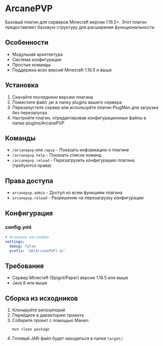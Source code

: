 # ArcanePVP

Базовый плагин для серверов Minecraft версии 1.16.5+. Этот плагин предоставляет базовую структуру для расширения функциональности.

## Особенности

- Модульная архитектура
- Система конфигурации
- Простые команды
- Поддержка всех версий Minecraft 1.16.5 и выше

## Установка

1. Скачайте последнюю версию плагина
2. Поместите файл .jar в папку plugins вашего сервера
3. Перезапустите сервер или используйте плагин PlugMan для загрузки без перезапуска
4. Настройте плагин, отредактировав конфигурационные файлы в папке plugins/ArcanePVP

## Команды

- `/arcanepvp` или `/apvp` - Показать информацию о плагине
- `/arcanepvp help` - Показать список команд
- `/arcanepvp reload` - Перезагрузить конфигурацию плагина (требуются права)

## Права доступа

- `arcanepvp.admin` - Доступ ко всем функциям плагина
- `arcanepvp.reload` - Разрешение на перезагрузку конфигурации

## Конфигурация

### config.yml

```yaml
# Основные настройки
settings:
  debug: false
  prefix: '&6[ArcanePVP] &r'
```

## Требования

- Сервер Minecraft (Spigot/Paper) версии 1.16.5 или выше
- Java 8 или выше

## Сборка из исходников

1. Клонируйте репозиторий
2. Перейдите в директорию проекта
3. Соберите проект с помощью Maven:
   ```
   mvn clean package
   ```
4. Готовый JAR-файл будет находиться в папке `target/`. 